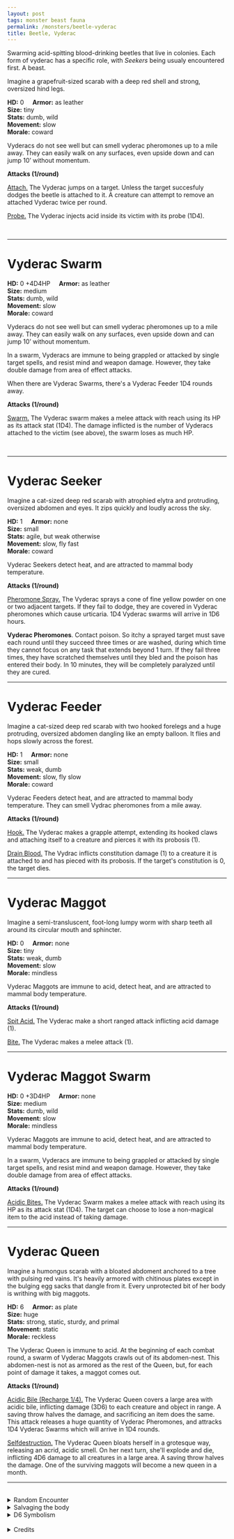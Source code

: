```yaml
---
layout: post
tags: monster beast fauna
permalink: /monsters/beetle-vyderac
title: Beetle, Vyderac
---
```


Swarming acid-spitting blood-drinking beetles that live in colonies. Each form of vyderac has a specific role, with *Seekers* being usualy encountered first. A beast.

Imagine a grapefruit-sized scarab with a deep red shell and strong, oversized hind legs.

**HD:** 0  &nbsp; &nbsp;  **Armor:** as leather <br>
**Size:** tiny <br>
**Stats:** dumb, wild <br>
**Movement:** slow<br>
**Morale:** coward <br>

Vyderacs do not see well but can smell vyderac pheromones up to a mile away. They can easily walk on any surfaces, even upside down and can jump 10’ without momentum. 

**Attacks (1/round)**

<ins>Attach.</ins> The Vyderac jumps on a target. Unless the target succesfuly dodges the beetle is attached to it. A creature can attempt to remove an attached Vyderac twice per round.

<ins>Probe.</ins> The Vyderac injects acid inside its victim with its probe (1D4).

<br>

---

# Vyderac Swarm

**HD:** 0 +4D4HP  &nbsp; &nbsp;  **Armor:** as leather <br>
**Size:** medium <br>
**Stats:** dumb, wild <br>
**Movement:** slow<br>
**Morale:** coward <br>

Vyderacs do not see well but can smell vyderac pheromones up to a mile away. They can easily walk on any surfaces, even upside down and can jump 10’ without momentum.

In a swarm, Vyderacs are immune to being grappled or attacked by single target spells, and resist mind and weapon damage. However, they take double damage from area of effect attacks.

When there are Vyderac Swarms, there's a Vyderac Feeder 1D4 rounds away.

**Attacks (1/round)**

<ins>Swarm.</ins> The Vyderac swarm makes a melee attack with reach using its HP as its attack stat (1D4). The damage inflicted is the number of Vyderacs attached to the victim (see above), the swarm loses as much HP. 

<br>

---

# Vyderac Seeker

Imagine a cat-sized deep red scarab with atrophied elytra and protruding, oversized abdomen and eyes. It zips quickly and loudly across the sky.

**HD:** 1  &nbsp; &nbsp;  **Armor:** none <br>
**Size:** small <br>
**Stats:** agile, but weak otherwise <br>
**Movement:** slow, fly fast<br>
**Morale:** coward <br>

Vyderac Seekers detect heat, and are attracted to mammal body temperature.

**Attacks (1/round)**

<ins>Pheromone Spray.</ins> The Vyderac sprays a cone of fine yellow powder on one or two adjacent targets. If they fail to dodge, they are covered in Vyderac pheromones which cause urticaria. 1D4 Vyderac swarms will arrive in 1D6 hours.

<span class="alchemy"> **Vyderac Pheromones**. Contact poison. So itchy a sprayed target must save each round until they succeed three times or are washed, during which time they cannot focus on any task that extends beyond 1 turn. If they fail three times, they have scratched themselves until they bled and the poison has entered their body. In 10 minutes, they will be completely paralyzed until they are cured.</span>

---

# Vyderac Feeder

Imagine a cat-sized deep red scarab with two hooked forelegs and a huge protruding, oversized abdomen dangling like an empty balloon. It flies and hops slowly across the forest.

**HD:** 1  &nbsp; &nbsp;  **Armor:** none <br>
**Size:** small <br>
**Stats:** weak, dumb <br>
**Movement:** slow, fly slow<br>
**Morale:** coward <br>

Vyderac Feeders detect heat, and are attracted to mammal body temperature. They can smell Vydrac pheromones from a mile away.

**Attacks (1/round)**

<ins>Hook.</ins> The Vyderac makes a grapple attempt, extending its hooked claws and attaching itself to a creature and pierces it with its probosis (1).

<ins>Drain Blood.</ins> The Vydrac inflicts constitution damage (1) to a creature it is attached to and has pieced with its probosis. If the target's constitution is 0, the target dies.

---

# Vyderac Maggot

Imagine a semi-transluscent, foot-long lumpy worm with sharp teeth all around its circular mouth and sphincter.

**HD:** 0  &nbsp; &nbsp;  **Armor:** none <br>
**Size:** tiny <br>
**Stats:** weak, dumb <br>
**Movement:** slow <br>
**Morale:** mindless <br>

Vyderac Maggots are immune to acid, detect heat, and are attracted to mammal body temperature.

**Attacks (1/round)**

<ins>Spit Acid.</ins> The Vyderac make a short ranged attack inflicting acid damage (1).

<ins>Bite.</ins> The Vyderac makes a melee attack (1).

---

# Vyderac Maggot Swarm

**HD:** 0 +3D4HP  &nbsp; &nbsp;  **Armor:** none <br>
**Size:** medium <br>
**Stats:** dumb, wild <br>
**Movement:** slow<br>
**Morale:** mindless <br>

Vyderac Maggots are immune to acid, detect heat, and are attracted to mammal body temperature.

In a swarm, Vyderacs are immune to being grappled or attacked by single target spells, and resist mind and weapon damage. However, they take double damage from area of effect attacks.

**Attacks (1/round)**

<ins>Acidic Bites.</ins> The Vyderac Swarm makes a melee attack with reach using its HP as its attack stat (1D4). The target can choose to lose a non-magical item to the acid instead of taking damage.

---

# Vyderac Queen

Imagine a humongus scarab with a bloated abdoment anchored to a tree with pulsing red vains. It's heavily armored with chitinous plates except in the bulging egg sacks that dangle from it. Every unprotected bit of her body is writhing with big maggots.

**HD:** 6  &nbsp; &nbsp;  **Armor:** as plate <br>
**Size:** huge <br>
**Stats:** strong, static, sturdy, and primal <br>
**Movement:** static<br>
**Morale:** reckless <br>

The Vyderac Queen is immune to acid. At the beginning of each combat round, a swarm of Vyderac Maggots crawls out of its abdomen-nest. This abdomen-nest is not as armored as the rest of the Queen, but, for each point of damage it takes, a maggot comes out.

**Attacks (1/round)**

<ins>Acidic Bile (Recharge 1/4).</ins> The Vyderac Queen covers a large area with acidic bile, inflicting damage (3D6) to each creature and object in range. A saving throw halves the damage, and sacrificing an item does the same. This attack releases a huge quantity of Vyderac Pheromones, and attracks 1D4 Vyderac Swarms which will arrive in 1D4 rounds.

<ins>Selfdestruction.</ins> The Vyderac Queen bloats herself in a grotesque way, releasing an acrid, acidic smell. On her next turn, she'll explode and die, inflicting 4D6 damage to all creatures in a large area. A saving throw halves the damage. One of the surviving maggots will become a new queen in a month.
<br>

---

<br> 

<details markdown="1">
<summary>Random Encounter</summary>

1. **Monster:** 1 Vyderac Seeker.
1. **Lair:** A Vyderac Queen. <br>	&nbsp; OR <br>	**Omen:** The buzzing of a giant fly.
1. **Spoor:** The area is covered in sprays of Vyderac pheromones.
1. **Tracks:** Blood drips.
1. **Trace:** A lone Vyderac.
1. **Trace:** The melted and dried mush of an animal drained of its blood and bones.
</details>

<details markdown="1">
<summary>Salvaging the body</summary>

The elitrae of the Vyderac can be used to make a beautiful blood-red dye. The pheromone powder sack of a seeker can be used to attract swarms at your own risk. It also is a powerfull skin irritant. If you are lucky, the acid sacks of Vyderacs, Maggots and Queens can be salvaged into doses of acid.
</details>

<details markdown="1">
<summary>D6 Symbolism</summary>
In local cultures the aqraseth is a symbol of ...

1. Motherhood
1. Drunkedness
1. Dancing
1. Teamwork
1. Blood
1. Sacred 
</details>

<br>

<details markdown="1">
<summary>Credits</summary>
Vyderacs are a creation of [Jacob Hurst, Evan Peterson, and Donnie Garcia](https://shop.swordfishislands.com/) found in [Hot Springs Island](https://shop.swordfishislands.com/the-dark-of-hot-springs-island/). The creatures are not statted in the book, so I made my own version. — SaltyGoo
</details>

